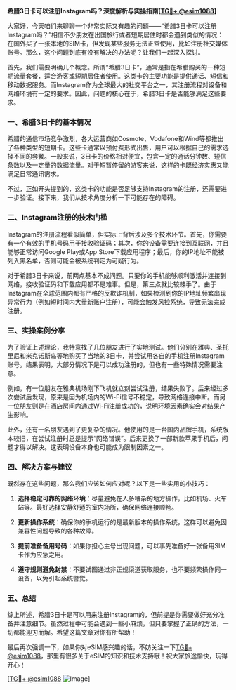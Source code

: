 **希腊3日卡可以注册Instagram吗？深度解析与实操指南[[TG💪+ @esim1088](https://t.me/s/esim1088)]**

大家好，今天咱们来聊聊一个非常实际又有趣的问题——“希腊3日卡可以注册Instagram吗？”相信不少朋友在出国旅行或者短期居住时都会遇到类似的情况：在国外买了一张本地的SIM卡，但发现某些服务无法正常使用，比如注册社交媒体账号。那么，这个问题到底有没有解决的办法呢？让我们一起深入探讨。

首先，我们需要明确几个概念。所谓“希腊3日卡”，通常是指在希腊购买的一种短期流量套餐，适合游客或短期居住者使用。这类卡的主要功能是提供通话、短信和移动数据服务。而Instagram作为全球最大的社交平台之一，其注册流程对设备和网络环境有一定的要求。因此，问题的核心在于，希腊3日卡是否能够满足这些要求。

### **一、希腊3日卡的基本情况**

希腊的通信市场竞争激烈，各大运营商如Cosmote、Vodafone和Wind等都推出了各种类型的短期卡。这些卡通常以预付费形式出售，用户可以根据自己的需求选择不同的套餐。一般来说，3日卡的价格相对便宜，包含一定的通话分钟数、短信条数以及一定量的数据流量。对于短暂停留的游客来说，这样的卡既经济实惠又能满足日常通讯需求。

不过，正如开头提到的，这类卡的功能是否足够支持Instagram的注册，还需要进一步验证。接下来，我们从技术角度分析一下可能存在的障碍。

### **二、Instagram注册的技术门槛**

Instagram的注册流程看似简单，但实际上背后涉及多个技术环节。首先，你需要有一个有效的手机号码用于接收验证码；其次，你的设备需要连接到互联网，并且能够正常访问Google Play或App Store下载应用程序；最后，你的IP地址不能被列入黑名单，否则可能会被系统判定为可疑行为。

对于希腊3日卡来说，前两点基本不成问题。只要你的手机能够顺利激活并连接到网络，接收验证码和下载应用都不是难事。但是，第三点就比较棘手了。由于Instagram在全球范围内都有严格的反欺诈机制，如果检测到你的IP地址频繁出现异常行为（例如短时间内大量新账户注册），可能会触发风控系统，导致无法完成注册。

### **三、实操案例分享**

为了验证上述理论，我特意找了几位朋友进行了实地测试。他们分别在雅典、圣托里尼和米克诺斯岛等地购买了当地的3日卡，并尝试用各自的手机注册Instagram账号。结果表明，大部分情况下是可以成功注册的，但也有一些特殊情况需要注意。

例如，有一位朋友在雅典机场刚下飞机就立刻尝试注册，结果失败了。后来经过多次尝试后发现，原来是因为机场内的Wi-Fi信号不稳定，导致网络连接中断。而另一位朋友则是在酒店房间内通过Wi-Fi注册成功的，说明环境因素确实会对结果产生影响。

此外，还有一名朋友遇到了更复杂的情况。他使用的是一台国内品牌手机，系统版本较旧，在尝试注册时总是提示“网络错误”。后来更换了一部新款苹果手机后，问题才得以解决。这表明设备本身也可能成为限制因素之一。

### **四、解决方案与建议**

既然存在这些问题，那么我们应该如何应对呢？以下是一些实用的小技巧：

1. **选择稳定可靠的网络环境**：尽量避免在人多嘈杂的地方操作，比如机场、火车站等。最好选择安静舒适的室内场所，确保网络连接顺畅。
   
2. **更新操作系统**：确保你的手机运行的是最新版本的操作系统，这样可以避免因兼容性问题导致的各种故障。
   
3. **提前准备备用号码**：如果你担心主号出现问题，可以事先准备好一张备用SIM卡作为应急之用。
   
4. **遵守规则避免封禁**：不要试图通过非正规渠道获取服务，也不要频繁操作同一设备，以免引起系统警觉。

### **五、总结**

综上所述，希腊3日卡是可以用来注册Instagram的，但前提是你需要做好充分准备并注意细节。虽然过程中可能会遇到一些小麻烦，但只要掌握了正确的方法，一切都能迎刃而解。希望这篇文章对你有所帮助！

最后再次强调一下，如果你对eSIM感兴趣的话，不妨关注一下[TG💪+ @esim1088](https://t.me/s/esim1088)，那里有很多关于eSIM的知识和技术支持哦！祝大家旅途愉快，玩得开心！

[[TG💪+ @esim1088](https://t.me/s/esim1088) ![Image](https://i.postimg.cc/4NQfJmqS/Snipaste-2025-05-13-00-14-12.png)]